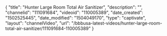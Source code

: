 {
    "title": "Hunter Large Room Total Air Sanitizer",
    "description": "",
    "channelid": "111091684",
    "videoid": "110005389",
    "date_created": "1502525445",
    "date_modified": "1504049170",
    "type": "captivate",
    "layout": "channelVideo",
    "url": "\/bbbusa-latest-videos\/hunter-large-room-total-air-sanitizer\/111091684-110005389"
}